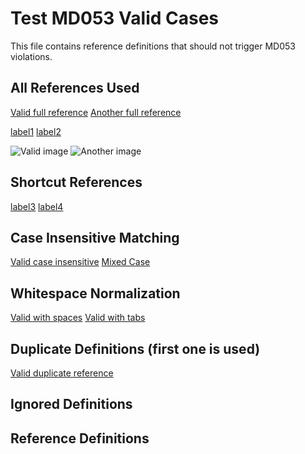 # Test MD053 Valid Cases

This file contains reference definitions that should not trigger MD053 violations.

## All References Used

[Valid full reference][label1]
[Another full reference][label2]

[label1][]
[label2][]

![Valid image][image1]
![Another image][image2]

## Shortcut References

[label3]
[label4]

## Case Insensitive Matching

[Valid case insensitive][LABEL5]
[Mixed Case][Label6]

## Whitespace Normalization

[Valid with spaces][  label7  ]
[Valid with tabs][	label8	]

## Duplicate Definitions (first one is used)

[Valid duplicate reference][duplicate]

## Ignored Definitions

[//]: # (This is a comment)
[//]: <> (Another comment)

## Reference Definitions

[label1]: https://example.com/1
[label2]: https://example.com/2
[label3]: https://example.com/3
[label4]: https://example.com/4
[label5]: https://example.com/5
[label6]: https://example.com/6
[label7]: https://example.com/7
[label8]: https://example.com/8
[image1]: https://example.com/image1.png
[image2]: https://example.com/image2.png

[duplicate]: https://example.com/first
[duplicate]: https://example.com/second